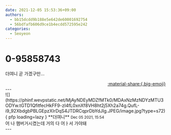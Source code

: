 ```yaml
---
date: 2021-12-05 15:53:36+09:00
authors:
  - bb15dcdd9b188e5e642de60001692754
  - 56bdfafb606d9ce1b4ecdd572595e242
categories:
  - Seoyeon
---
```


# 0-95858743

<div class="post-container" markdown="1">
<div class="content-container md-sidebar__scrollwrap" markdown="1">

더여니 곧 가겠구만...

</div>
</div>

<div style="text-align: right;" markdown="1">
<a href="https://weverse.io/fromis9/fanpost/0-95858743" style="text-align: right;">:material-share:{.big-emoji}</a>
</div>
---

<div class="comments-container md-sidebar__scrollwrap" markdown="1">
<div class="comment" markdown="1">
<div class='id-container' markdown="1">
![](https://phinf.wevpstatic.net/MjAyNDEyMDZfMTk0/MDAxNzMzNDYzMTU3ODYw.tGTD1QfitfecHkFF9-zI4fL0xnXf8VH8ht2j5Xh2a74g.QufL-i9_92XbdgbPBLGEpzXIrDqS4JTDRCqprDbYdJIg.JPEG/image.jpg?type=s72){ pfp loading=lazy }
**<span class="artist">더여니</span>** <small>Dec 05 2021, 15:54</small><br>
</div>
<div class='comment-body' markdown="1">
어 나 햄버거시켰는데 거의 다 어ㅏ서 가야돼
</div>
</div>
</div>
---
